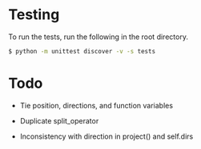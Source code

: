 # Testing

To run the tests, run the following in the root directory.

```bash
$ python -m unittest discover -v -s tests
```

# Todo

- Tie position, directions, and function variables

- Duplicate split_operator

- Inconsistency with direction in project() and self.dirs
